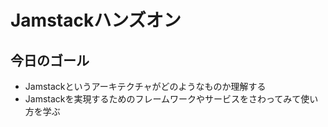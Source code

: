 # Jamstackハンズオン

## 今日のゴール

- Jamstackというアーキテクチャがどのようなものか理解する
- Jamstackを実現するためのフレームワークやサービスをさわってみて使い方を学ぶ